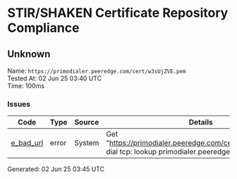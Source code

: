 # STIR/SHAKEN Certificate Repository Compliance

## Unknown

Name: `https://primodialer.peeredge.com/cert/w3sUjZVE.pem`\
Tested At: 02 Jun 25 03:40 UTC\
Time: 100ms

### Issues

| Code | Type | Source | Details |
|------|------|--------|---------|
| [e_bad_url](../../ISSUES/e_bad_url/README.md) | error | System | Get "https://primodialer.peeredge.com/cert/w3sUjZVE.pem": dial tcp: lookup primodialer.peeredge.com: no such host |

Generated: 02 Jun 25 03:45 UTC